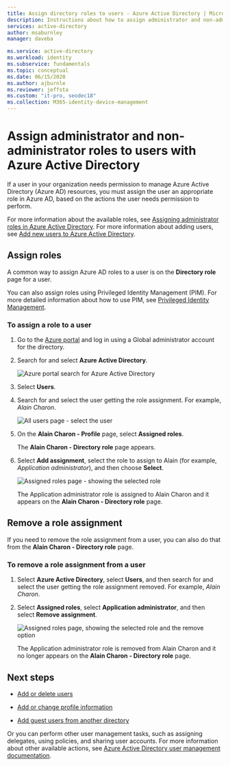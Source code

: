 ```yaml
---
title: Assign directory roles to users - Azure Active Directory | Microsoft Docs
description: Instructions about how to assign administrator and non-administrator roles to users with Azure Active Directory.
services: active-directory
author: msaburnley
manager: daveba

ms.service: active-directory
ms.workload: identity
ms.subservice: fundamentals
ms.topic: conceptual
ms.date: 06/15/2020
ms.author: ajburnle
ms.reviewer: jeffsta
ms.custom: "it-pro, seodec18"
ms.collection: M365-identity-device-management
---
```


# Assign administrator and non-administrator roles to users with Azure Active Directory

If a user in your organization needs permission to manage Azure Active Directory (Azure AD) resources, you must assign the user an appropriate role in Azure AD, based on the actions the user needs permission to perform.

For more information about the available roles, see [Assigning administrator roles in Azure Active Directory](../users-groups-roles/directory-assign-admin-roles.md). For more information about adding users, see [Add new users to Azure Active Directory](add-users-azure-active-directory.md).

## Assign roles
A common way to assign Azure AD roles to a user is on the **Directory role** page for a user.

You can also assign roles using Privileged Identity Management (PIM). For more detailed information about how to use PIM, see [Privileged Identity Management](https://docs.microsoft.com/azure/active-directory/privileged-identity-management).

### To assign a role to a user
1. Go to the [Azure portal](https://portal.azure.com/) and log in using a Global administrator account for the directory. 

2. Search for and select **Azure Active Directory**.

      ![Azure portal search for Azure Active Directory](media/active-directory-users-assign-role-azure-portal/search-azure-active-directory.png)


3. Select **Users**.

4. Search for and select the user getting the role assignment. For example, _Alain Charon_.

      ![All users page - select the user](media/active-directory-users-assign-role-azure-portal/directory-role-select-user.png)

5. On the **Alain Charon - Profile** page, select **Assigned roles**.

    The **Alain Charon - Directory role** page appears.

6. Select **Add assignment**, select the role to assign to Alain (for example, _Application administrator_), and then choose **Select**.

    ![Assigned roles page - showing the selected role](media/active-directory-users-assign-role-azure-portal/directory-role-select-role.png)

    The Application administrator role is assigned to Alain Charon and it appears on the **Alain Charon - Directory role** page.

## Remove a role assignment
If you need to remove the role assignment from a user, you can also do that from the **Alain Charon - Directory role** page.

### To remove a role assignment from a user

1. Select **Azure Active Directory**, select **Users**, and then search for and select the user getting the role assignment removed. For example, _Alain Charon_.

2. Select **Assigned roles**, select **Application administrator**, and then select **Remove assignment**.

    ![Assigned roles page, showing the selected role and the remove option](media/active-directory-users-assign-role-azure-portal/directory-role-remove-role.png)

    The Application administrator role is removed from Alain Charon and it no longer appears on the **Alain Charon - Directory role** page.

## Next steps
- [Add or delete users](add-users-azure-active-directory.md)

- [Add or change profile information](active-directory-users-profile-azure-portal.md)

- [Add guest users from another directory](../b2b/what-is-b2b.md)

Or you can perform other user management tasks, such as assigning delegates, using policies, and sharing user accounts. For more information about other available actions, see [Azure Active Directory user management documentation](../users-groups-roles/index.yml).


